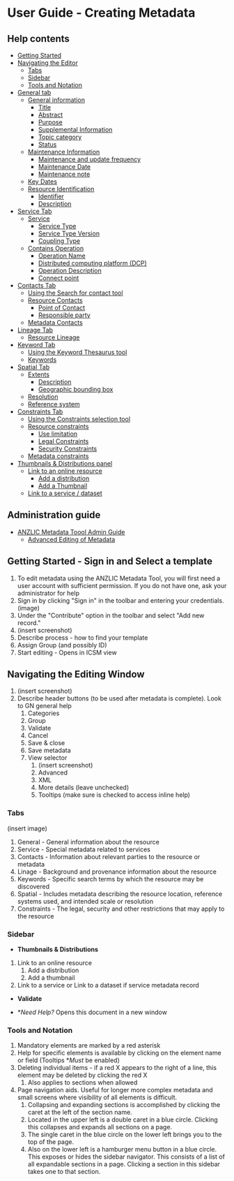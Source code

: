# User Guide - Creating Metadata
## Help contents
- [Getting Started](./README.md#getting-started---sign-in-and-select-a-template)
- [Navigating the Editor](README.md#navigating-the-editing-window)
  - [Tabs](./README.md#tabs)
  - [Sidebar](./README.md#sidebar)
  - [Tools and Notation](./README.md#tools-and-notation)
- [General tab](./General-Metadata.md)
  - [General information](./General-Metadata.md#general-information)
    - [Title](./General-Metadata.md#title)
    - [Abstract](./General-Metadata.md#abstract)
    - [Purpose](./General-Metadata.md#purpose)
    - [Supplemental Information](./General-Metadata.md#supplemental-informationt)
    - [Topic category](./General-Metadata.md#topic-category)
    - [Status](./General-Metadata.md#status)
  - [Maintenance Information](./General-Metadata.md#maintenance-information)
    - [Maintenance and update frequency](./General-Metadata.md#maintenance-and-update-frequency)
    - [Maintenance Date](./General-Metadata.md#maintenance-and-update-frequency)
    - [Maintenance note](./General-Metadata.md#maintenance-note)
  - [Key Dates](./General-Metadata.md#key-dates)
  - [Resource Identification](./General-Metadata.md#resource-identification)
    - [Identifier](./General-Metadata.md#identifier)
    - [Description](./General-Metadata.md#description)
- [Service Tab](./Service-Metadata.md)
  - [Service](./Service-Metadata.md#service)
    - [Service Type](./Service-Metadata.md#service-type)
    - [Service Type Version](./Service-Metadata.md#service-type-version)
    - [Coupling Type](./Service-Metadata.md#coupling-type)
  - [Contains Operation](./Service-Metadata.md#contains-operation)
    - [Operation Name](./Service-Metadata.md#operation-name)
    - [Distributed computing platform (DCP)](./Service-Metadata.md#distributed-computing-platform-dcp)
    - [Operation Description](./Service-Metadata.md#operation-description)
    - [Connect point](./Service-Metadata.md#connect-point)
- [Contacts Tab](./Contacts-Metadata.md)
  - [Using the Search for contact tool](./Contacts-Metadata.md#using-the-search-for-contact-tool)
  - [Resource Contacts](./Contacts-Metadata.md#resource-contacts)
    - [Point of Contact](./point-of-contact)
    - [Responsible party](./Contacts-Metadata.md#responsible-party)
  - [Metadata Contacts](./Contacts-Metadata.md#metadata-contacts)
- [Lineage Tab](./Linage-Metadata.md)
  - [Resource Lineage](./Linage-Metadata.md#resource-lineage)
- [Keyword Tab](./Keyword-Metadata.md)
  - [Using the Keyword Thesaurus tool](./Contacts-Metadata.md#using-the-search-for-contact-tool)
  - [Keywords](./Keyword-Metadata.md#keywords)
- [Spatial Tab](./Spatial-Metadata.md)
  - [Extents](./Spatial-Metadata.md#extents)
    - [Description](./Spatial-Metadata.md#description)
    - [Geographic bounding box](./Spatial-Metadata.md#geographic-bounding-box)
  - [Resolution](./Spatial-Metadata.md#resolution)
  - [Reference system](./Spatial-Metadata.md#reference-system)
- [Constraints Tab](./Constraints-Metadata.md)
  - [Using the Constraints selection tool](./Constraints-Metadata.md#using-the-constraints-selection-tool)
  - [Resource constraints](./Constraints-Metadata.md#resource-constraints)
    - [Use limitation](./Constraints-Metadata.md#use-limitation)
    - [Legal Constraints](./Constraints-Metadata.md#legal-constraints)
    - [Security Constraints](./Constraints-Metadata.md#security-constraints)
  - [Metadata constraints](./Constraints-Metadata.md#metadata-constraints)
- [Thumbnails & Distributions panel](./Thumbnails-and-Distributions-Metadata.md)
  - [Link to an online resource](./Thumbnails-and-Distributions-Metadata.md#link-to-an-online-resource)
    - [Add a distribution](./Thumbnails-and-Distributions-Metadata.md#add-a-distribution)
    - [Add a Thumbnail](./Thumbnails-and-Distributions-Metadata.md#add-a-thumbnail)
  - [Link to a service / dataset](./Thumbnails-and-Distributions-Metadata.md#link-to-a-service--dataset)
  
## Administration guide
- [ANZLIC Metadata Toool Admin Guide](./AdminGuide.md)
  - [Advanced Editing of Metadata](./AdminGuide.md#advanced-editing-of-metadata)

## Getting Started - Sign in and Select a template
1. To edit metadata using the ANZLIC Metadata Tool, you will first need a user account with sufficient permission. If you do not have one, ask your administrator for help
1. Sign in by clicking "Sign in" in the toolbar and entering your credentials. (image)
1. Under the "Contribute" option in the toolbar and select "Add new record."
1. (insert screenshot)
1. Describe process - how to find your template
1. Assign Group (and possibly ID)
1. Start editing - Opens in ICSM view
## Navigating the Editing Window
1. (insert screenshot)
1. Describe header buttons (to be used after metadata is complete). Look to GN general help
    1. Categories
    1. Group
    1. Validate
    1. Cancel
    1. Save & close
    1. Save metadata
    1. View selector 
        1. (insert screenshot)
        1. Advanced
        1. XML
        1. More details (leave unchecked)
        1. Tooltips (make sure is checked to access inline help)
### Tabs 
(insert image)
1. General - General information about the resource
1. Service - Special metadata related to services
1. Contacts - Information about relevant parties to the resource or metadata
1. Linage - Background and provenance information about the resource
1. Keywords - Specific search terms by which the resource may be discovered
1. Spatial - Includes metadata describing the resource location, reference systems used, and intended scale or resolution
1. Constraints - The legal, security and other restrictions that may apply to the resource

### Sidebar

* **Thumbnails & Distributions**

1. Link to an online resource
    1. Add a distribution
    1. Add a thumbnail
1. Link to a service or Link to a dataset if service metadata record

* **Validate**

* **Need Help?*
Opens this document in a new window

### Tools and Notation
1. Mandatory elements are marked by a red asterisk
1. Help for specific elements is available by clicking on the element name or field (Tooltips **Must* be enabled)
1. Deleting individual items - if a red X appears to the right of a line, this element may be deleted by clicking the red X
    1. Also applies to sections when allowed
1. Page navigation aids. Useful for longer more complex metadata and small screens where visibility of all elements is difficult.
    1. Collapsing and expanding sections is accomplished by clicking the caret at the left of the section name. 
    1. Located in the upper left is a double caret in a blue circle. Clicking this collapses and expands all sections on a page.
    1. The single caret in the blue circle on the lower left brings you to the top of the page.
    1. Also on the lower left is a hamburger menu button in a blue circle. This exposes or hides the sidebar navigator. This consists of a list of all expandable sections in a page. Clicking a section in this sidebar takes one to that section.







